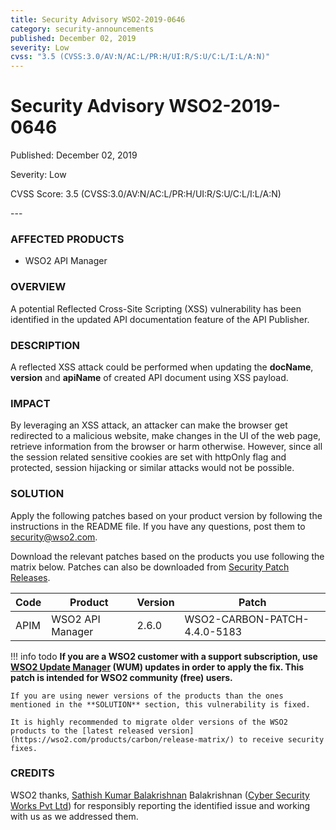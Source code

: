 ```yaml
---
title: Security Advisory WSO2-2019-0646
category: security-announcements
published: December 02, 2019
severity: Low
cvss: "3.5 (CVSS:3.0/AV:N/AC:L/PR:H/UI:R/S:U/C:L/I:L/A:N)"
---
```


# Security Advisory WSO2-2019-0646

<p class="doc-info">Published: December 02, 2019</p>
<p class="doc-info">Severity: Low</p>
<p class="doc-info">CVSS Score: 3.5 (CVSS:3.0/AV:N/AC:L/PR:H/UI:R/S:U/C:L/I:L/A:N)</p>
---

### AFFECTED PRODUCTS
* WSO2 API Manager


### OVERVIEW
A potential Reflected Cross-Site Scripting (XSS) vulnerability has been identified in the updated API documentation feature of the API Publisher.


### DESCRIPTION
A reflected XSS attack could be performed when updating the **docName**, **version** and **apiName** of created API document using XSS payload.


### IMPACT
By leveraging an XSS attack, an attacker can make the browser get redirected to a malicious website, make changes in the UI of the web page, retrieve information from the browser or harm otherwise. However, since all the session related sensitive cookies are set with httpOnly flag and protected, session hijacking or similar attacks would not be possible.


### SOLUTION
Apply the following patches based on your product version by following the instructions in the README file. If you have any questions, post them to <security@wso2.com>.

Download the relevant patches based on the products you use following the matrix below. Patches can also be downloaded from [Security Patch Releases](https://wso2.com/security-patch-releases/).


| **Code** | **Product**                | **Version** | **Patch**                    |
| -------- | -------------------------- | ----------- | ---------------------------- |
| APIM     | WSO2 API Manager           | 2.6.0       | WSO2-CARBON-PATCH-4.4.0-5183 |


!!! info todo
    **If you are a WSO2 customer with a support subscription, use [WSO2 Update Manager](https://wso2.com/updates/wum) (WUM) updates in order to apply the fix. This patch is intended for WSO2 community (free) users.**

    If you are using newer versions of the products than the ones mentioned in the **SOLUTION** section, this vulnerability is fixed.

    It is highly recommended to migrate older versions of the WSO2 products to the [latest released version](https://wso2.com/products/carbon/release-matrix/) to receive security fixes.


### CREDITS
WSO2 thanks, [Sathish Kumar Balakrishnan](https://sathish.co.in/) Balakrishnan ([Cyber Security Works Pvt Ltd](https://cybersecurityworks.com/)) for responsibly reporting the identified issue and working with us as we addressed them.
